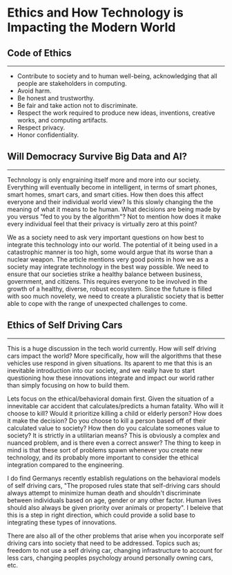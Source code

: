 # Ethics and How Technology is Impacting the Modern World


## Code of Ethics

---

- Contribute to society and to human well-being, acknowledging that all people are stakeholders in computing.
- Avoid harm.
- Be honest and trustworthy.
- Be fair and take action not to discriminate.
- Respect the work required to produce new ideas, inventions, creative works, and computing artifacts.
- Respect privacy.
- Honor confidentiality.

## Will Democracy Survive Big Data and AI?

---

Technology is only engraining itself more and more into our society. Everything will eventually become in intelligent, in terms of smart phones, smart homes, smart cars, and smart cities. How then does this affect everyone and their individual world view? Is this slowly changing the the meaning of what it means to be human. What decisions are being made by you versus "fed to you by the algorithm"? Not to mention how does it make every individual feel that their privacy is virtually zero at this point?

We as a society need to ask very important questions on how best to integrate this technology into our world. The potential of it being used in a catastrophic manner is too high, some would argue that its worse than a nuclear weapon. The article mentions very good points in how we as a society may integrate technology in the best way possible. We need to ensure that our societies strike a healthy balance between business, government, and citizens. This requires everyone to be involved in the growth of a healthy, diverse, robust ecosystem. Since the future is filled with soo much novelety, we need to create a pluralistic society that is better able to cope with the range of unexpected challenges to come.

## Ethics of Self Driving Cars

---

This is a huge discussion in the tech world currently. How will self driving cars impact the world? More specifically, how will the algorithms that these vehicles use respond in given situations. Its aparent to me that this is an inevitable introduction into our society, and we really have to start questioning how these innovations integrate and impact our world rather than simply focusing on how to build them.

Lets focus on the ethical/behavioral domain first. Given the situation of a innevitable car accident that calculates/predicts a human fatality. Who will it choose to kill? Would it prioritize killing a child or elderly person? How does it make the decision? Do you choose to kill a person based off of their calculated value to society? How then do you calculate someones value to society? It is strictly in a utilitarian means? This is obviously a complex and nuanced problem, and is there even a correct answer? The thing to keep in mind is that these sort of problems spawn whenever you create new technology, and its probably more important to consider the ethical integration compared to the engineering.

I do find Germanys recently establish regulations on the behavioral models of self driving cars, "The proposed rules state that self-driving cars should always attempt to minimize human death and shouldn't discriminate between individuals based on age, gender or any other factor. Human lives should also always be given priority over animals or property". I beleive that this is a step in right direction, which could provide a solid base to integrating these types of innovations.

There are also all of the other problems that arise when you incorporate self driving cars into society that need to be addressed. Topics such as; freedom to not use a self driving car, changing infrastructure to account for less cars, changing peoples psychology around personally owning cars, etc. 


